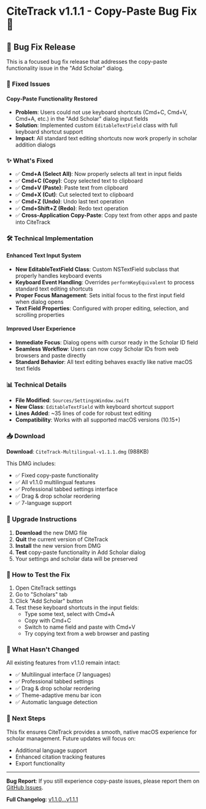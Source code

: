 # CiteTrack v1.1.1 - Copy-Paste Bug Fix 🐛

## 🐛 Bug Fix Release

This is a focused bug fix release that addresses the copy-paste functionality issue in the "Add Scholar" dialog.

### 🔧 Fixed Issues

#### Copy-Paste Functionality Restored
- **Problem**: Users could not use keyboard shortcuts (Cmd+C, Cmd+V, Cmd+A, etc.) in the "Add Scholar" dialog input fields
- **Solution**: Implemented custom `EditableTextField` class with full keyboard shortcut support
- **Impact**: All standard text editing shortcuts now work properly in scholar addition dialogs

### ✨ What's Fixed

- ✅ **Cmd+A (Select All)**: Now properly selects all text in input fields
- ✅ **Cmd+C (Copy)**: Copy selected text to clipboard
- ✅ **Cmd+V (Paste)**: Paste text from clipboard
- ✅ **Cmd+X (Cut)**: Cut selected text to clipboard
- ✅ **Cmd+Z (Undo)**: Undo last text operation
- ✅ **Cmd+Shift+Z (Redo)**: Redo text operation
- ✅ **Cross-Application Copy-Paste**: Copy text from other apps and paste into CiteTrack

### 🛠️ Technical Implementation

#### Enhanced Text Input System
- **New EditableTextField Class**: Custom NSTextField subclass that properly handles keyboard events
- **Keyboard Event Handling**: Overrides `performKeyEquivalent` to process standard text editing shortcuts
- **Proper Focus Management**: Sets initial focus to the first input field when dialog opens
- **Text Field Properties**: Configured with proper editing, selection, and scrolling properties

#### Improved User Experience
- **Immediate Focus**: Dialog opens with cursor ready in the Scholar ID field
- **Seamless Workflow**: Users can now copy Scholar IDs from web browsers and paste directly
- **Standard Behavior**: All text editing behaves exactly like native macOS text fields

### 📊 Technical Details

- **File Modified**: `Sources/SettingsWindow.swift`
- **New Class**: `EditableTextField` with keyboard shortcut support
- **Lines Added**: ~35 lines of code for robust text editing
- **Compatibility**: Works with all supported macOS versions (10.15+)

### 📥 Download

**Download**: `CiteTrack-Multilingual-v1.1.1.dmg` (988KB)

This DMG includes:
- ✅ Fixed copy-paste functionality
- ✅ All v1.1.0 multilingual features
- ✅ Professional tabbed settings interface
- ✅ Drag & drop scholar reordering
- ✅ 7-language support

### 🚀 Upgrade Instructions

1. **Download** the new DMG file
2. **Quit** the current version of CiteTrack
3. **Install** the new version from DMG
4. **Test** copy-paste functionality in Add Scholar dialog
5. Your settings and scholar data will be preserved

### 🧪 How to Test the Fix

1. Open CiteTrack settings
2. Go to "Scholars" tab
3. Click "Add Scholar" button
4. Test these keyboard shortcuts in the input fields:
   - Type some text, select with Cmd+A
   - Copy with Cmd+C
   - Switch to name field and paste with Cmd+V
   - Try copying text from a web browser and pasting

### 🔄 What Hasn't Changed

All existing features from v1.1.0 remain intact:
- ✅ Multilingual interface (7 languages)
- ✅ Professional tabbed settings
- ✅ Drag & drop scholar reordering
- ✅ Theme-adaptive menu bar icon
- ✅ Automatic language detection

### 🎯 Next Steps

This fix ensures CiteTrack provides a smooth, native macOS experience for scholar management. Future updates will focus on:
- Additional language support
- Enhanced citation tracking features
- Export functionality

---

**Bug Report**: If you still experience copy-paste issues, please report them on [GitHub Issues](https://github.com/tao-shen/CiteTrack/issues).

**Full Changelog**: [v1.1.0...v1.1.1](https://github.com/tao-shen/CiteTrack/compare/v1.1.0...v1.1.1) 